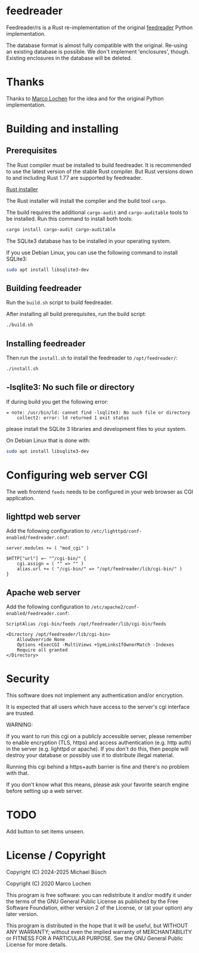 # feedreader

Feedreader/rs is a Rust re-implementation of the original [feedreader](https://github.com/mlochen/feedreader) Python implementation.

The database format is almost fully compatible with the original.
Re-using an existing database is possible.
We don't implement 'enclosures', though.
Existing enclosures in the database will be deleted.

# Thanks

Thanks to [Marco Lochen](https://github.com/mlochen) for the idea and for the original Python implementation.

# Building and installing

## Prerequisites

The Rust compiler must be installed to build feedreader.
It is recommended to use the latest version of the stable Rust compiler.
But Rust versions down to and including Rust 1.77 are supported by feedreader.

[Rust installer](https://www.rust-lang.org/tools/install)

The Rust installer will install the compiler and the build tool `cargo`.

The build requires the additional `cargo-audit` and `cargo-auditable` tools to be installed.
Run this command to install both tools:

```sh
cargo install cargo-audit cargo-auditable
```

The SQLite3 database has to be installed in your operating system.

If you use Debian Linux, you can use the following command to install SQLite3:

```sh
sudo apt install libsqlite3-dev
```

## Building feedreader

Run the `build.sh` script to build feedreader.

After installing all build prerequisites, run the build script:

```sh
./build.sh
```

## Installing feedreader

Then run the `install.sh` to install the feedreader to `/opt/feedreader/`:

```sh
./install.sh
```

## -lsqlite3: No such file or directory

If during build you get the following error:

```
= note: /usr/bin/ld: cannot find -lsqlite3: No such file or directory
    collect2: error: ld returned 1 exit status
```

please install the SQLite 3 libraries and development files to your system.

On Debian Linux that is done with:

```sh
sudo apt install libsqlite3-dev
```

# Configuring web server CGI

The web frontend `feeds` needs to be configured in your web browser as CGI application.

## lighttpd web server

Add the following configuration to `/etc/lighttpd/conf-enabled/feedreader.conf`:

```
server.modules += ( "mod_cgi" )

$HTTP["url"] =~ "^/cgi-bin/" {
    cgi.assign = ( "" => "" )
    alias.url += ( "/cgi-bin/" => "/opt/feedreader/lib/cgi-bin/" )
}
```

## Apache web server

Add the following configuration to `/etc/apache2/conf-enabled/feedreader.conf`:

```
ScriptAlias /cgi-bin/feeds /opt/feedreader/lib/cgi-bin/feeds

<Directory /opt/feedreader/lib/cgi-bin>
    AllowOverride None
    Options +ExecCGI -MultiViews +SymLinksIfOwnerMatch -Indexes
    Require all granted
</Directory>
```

# Security

This software does not implement any authentication and/or encryption.

It is expected that all users which have access to the server's cgi interface are trusted.

WARNING:

If you want to run this cgi on a publicly accessible server, please remember to enable encryption (TLS, https) and access authentication (e.g. http auth) in the server (e.g. lighttpd or apache).
If you don't do this, then people will destroy your database or possibly use it to distribute illegal material.

Running this cgi behind a https+auth barrier is fine and there's no problem with that.

If you don't know what this means, please ask your favorite search engine before setting up a web server.

# TODO

Add button to set items unseen.

# License / Copyright

Copyright (C) 2024-2025 Michael Büsch

Copyright (C) 2020 Marco Lochen

This program is free software: you can redistribute it and/or modify
it under the terms of the GNU General Public License as published by
the Free Software Foundation, either version 2 of the License, or
(at your option) any later version.

This program is distributed in the hope that it will be useful,
but WITHOUT ANY WARRANTY; without even the implied warranty of
MERCHANTABILITY or FITNESS FOR A PARTICULAR PURPOSE.  See the
GNU General Public License for more details.

